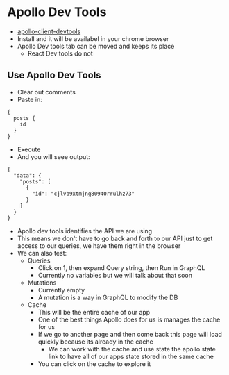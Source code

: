 # Apollo Dev Tools
* [apollo-client-devtools](https://github.com/apollographql/apollo-client-devtools)
* Install and it will be availabel in your chrome browser
* Apollo Dev tools tab can be moved and keeps its place
    - React Dev tools do not

## Use Apollo Dev Tools
* Clear out comments
* Paste in:

```
{
  posts {
    id
  }
}
```

* Execute
* And you will seee output:

```
{
  "data": {
    "posts": [
      {
        "id": "cjlvb9xtmjng80940rrulhz73"
      }
    ]
  }
}
```

* Apollo dev tools identifies the API we are using
* This means we don't have to go back and forth to our API just to get access to our queries, we have them right in the browser
* We can also test:
    - Queries
        + Click on 1, then expand Query string, then Run in GraphQL
        + Currently no variables but we will talk about that soon
    - Mutations
        + Currently empty
        + A mutation is a way in GraphQL to modify the DB
    - Cache
        + This will be the entire cache of our app
        + One of the best things Apollo does for us is manages the cache for us
        + If we go to another page and then come back this page will load quickly because its already in the cache
            * We can work with the cache and use state the apollo state link to have all of our apps state stored in the same cache
        + You can click on the cache to explore it
